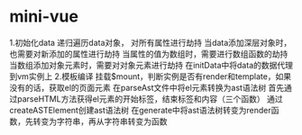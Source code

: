 # mini-vue
1.初始化data
递归遍历data对象， 对所有属性进行劫持
当data添加深层对象时，也需要对新添加的属性进行劫持
当属性的值为数组时，需要进行数组函数的劫持
当数组添加对象元素时，需要对对象元素进行劫持
在initData中将data的数据代理到vm实例上
2.模板编译
挂载$mount，判断实例是否有render和template，如果没有的话，获取el的页面元素
在parseAst文件中将el元素转换为ast语法树
首先通过parseHTML方法获得el元素的开始标签，结束标签和内容（三个函数）
通过createASTElement创建ast语法树
在generate中将ast语法树转变为render函数，先转变为字符串，再从字符串转变为函数